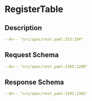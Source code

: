 # RegisterTable

## Description

```yaml
--8<-- "src/spec/rest.yaml:333:334"
```

## Request Schema

```yaml
--8<-- "src/spec/rest.yaml:1265:1290"
```
## Response Schema

```yaml
--8<-- "src/spec/rest.yaml:1291:1302"
```